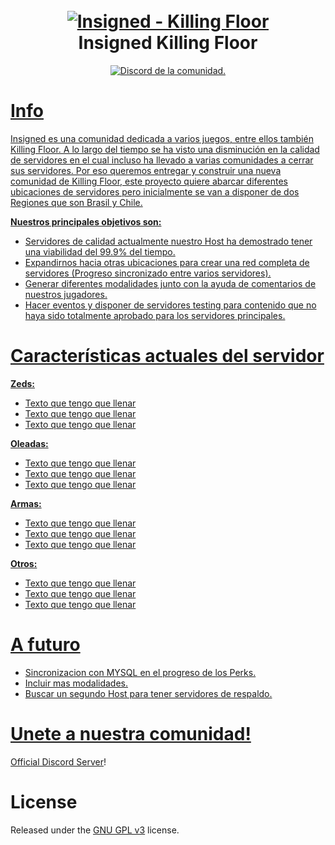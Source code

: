 <h1 align="center">
  <br>
  <a href="https://github.com/Yek-h/Insigned"><img src="https://i.imgur.com/MlebHLU.png" alt="Insigned - Killing Floor"></a>
  <br>
  Insigned Killing Floor
  <br>
</h1>

<p align="center">
  <a href="https://discord.gg/gBrURTZsSk">
    <img src="https://discordapp.com/api/guilds/735957302544433333/widget.png?style=shield" alt="Discord de la comunidad.">
</p>
  
# Info

Insigned es una comunidad dedicada a varios juegos, entre ellos también Killing Floor. A lo largo del tiempo se ha visto una disminución en la calidad de servidores en el cual incluso ha llevado a varias comunidades a cerrar sus servidores.
Por eso queremos entregar y construir una nueva comunidad de Killing Floor, este proyecto quiere abarcar diferentes ubicaciones de servidores pero inicialmente se van a disponer de dos Regiones que son Brasil y Chile.

**Nuestros principales objetivos son:**

- Servidores de calidad actualmente nuestro Host ha demostrado tener una viabilidad del 99.9% del tiempo. 
- Expandirnos hacia otras ubicaciones para crear una red completa de servidores (Progreso sincronizado entre varios servidores).
- Generar diferentes modalidades junto con la ayuda de comentarios de nuestros jugadores.
- Hacer eventos y disponer de servidores testing para contenido que no haya sido totalmente aprobado para los servidores principales.

# Características actuales del servidor

**Zeds:** 

- Texto que tengo que llenar
- Texto que tengo que llenar
- Texto que tengo que llenar

**Oleadas:** 

- Texto que tengo que llenar
- Texto que tengo que llenar
- Texto que tengo que llenar
  
**Armas:**   
  
- Texto que tengo que llenar
- Texto que tengo que llenar
- Texto que tengo que llenar
  
**Otros:** 
  
- Texto que tengo que llenar
- Texto que tengo que llenar
- Texto que tengo que llenar

# A futuro

- Sincronizacion con MYSQL en el progreso de los Perks.
- Incluir mas modalidades.
- Buscar un segundo Host para tener servidores de respaldo.

# Unete a nuestra comunidad!

[Official Discord Server](https://discord.gg/gBrURTZsSk)!

# License

Released under the [GNU GPL v3](https://www.gnu.org/licenses/gpl-3.0.en.html) license.

